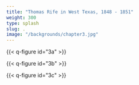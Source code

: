 ```yaml
---
title: "Thomas Rife in West Texas, 1848 - 1851"
weight: 300
type: splash
slug: .
image: "/backgrounds/chapter3.jpg"
---
```


{{< q-figure id="3a" >}}

{{< q-figure id="3b" >}}

{{< q-figure id="3c" >}}
